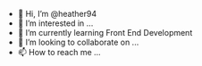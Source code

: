 - 👋 Hi, I’m @heather94
- 👀 I’m interested in ...
- 🌱 I’m currently learning Front End Development
- 💞️ I’m looking to collaborate on ...
- 📫 How to reach me ...

<!---
heather94/heather94 is a ✨ special ✨ repository because its `README.md` (this file) appears on your GitHub profile.
You can click the Preview link to take a look at your changes.
--->
